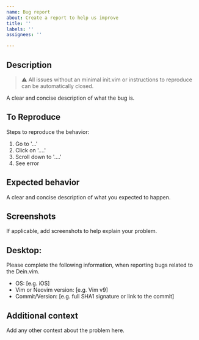 ```yaml
---
name: Bug report
about: Create a report to help us improve
title: ''
labels: ''
assignees: ''

---
```



## Description

> ⚠️ All issues without an minimal init.vim or instructions to reproduce can be automatically closed.

A clear and concise description of what the bug is.


## To Reproduce

Steps to reproduce the behavior:

1. Go to '...'
2. Click on '....'
3. Scroll down to '....'
4. See error

## Expected behavior

A clear and concise description of what you expected to happen.

## Screenshots

If applicable, add screenshots to help explain your problem.

## Desktop:

Please complete the following information, when reporting bugs related to the Dein.vim.

 - OS: [e.g. iOS]
 - Vim or Neovim version: [e.g. Vim v9]
 - Commit/Version: [e.g. full SHA1 signature or link to the commit]

## Additional context

Add any other context about the problem here.
